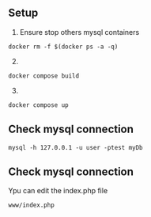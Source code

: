 ## Setup
1. Ensure stop others mysql containers
```
docker rm -f $(docker ps -a -q)
```

2.
```
docker compose build
```

3.

```
docker compose up
```


## Check mysql connection

```
mysql -h 127.0.0.1 -u user -ptest myDb
```


## Check mysql connection

Ypu can edit the index.php file
```
www/index.php
```
